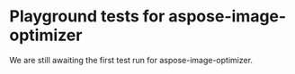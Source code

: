 # Playground tests for aspose-image-optimizer
We are still awaiting the first test run for aspose-image-optimizer.
